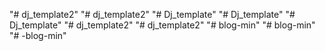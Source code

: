 
"# dj_template2" 
"# dj_template2" 
"# Dj_template" 
"# Dj_template" 
"# Dj_template" 
"# dj_template2" 
"# dj_template2" 
"# blog-min" 
"# blog-min" 
"# -blog-min" 

